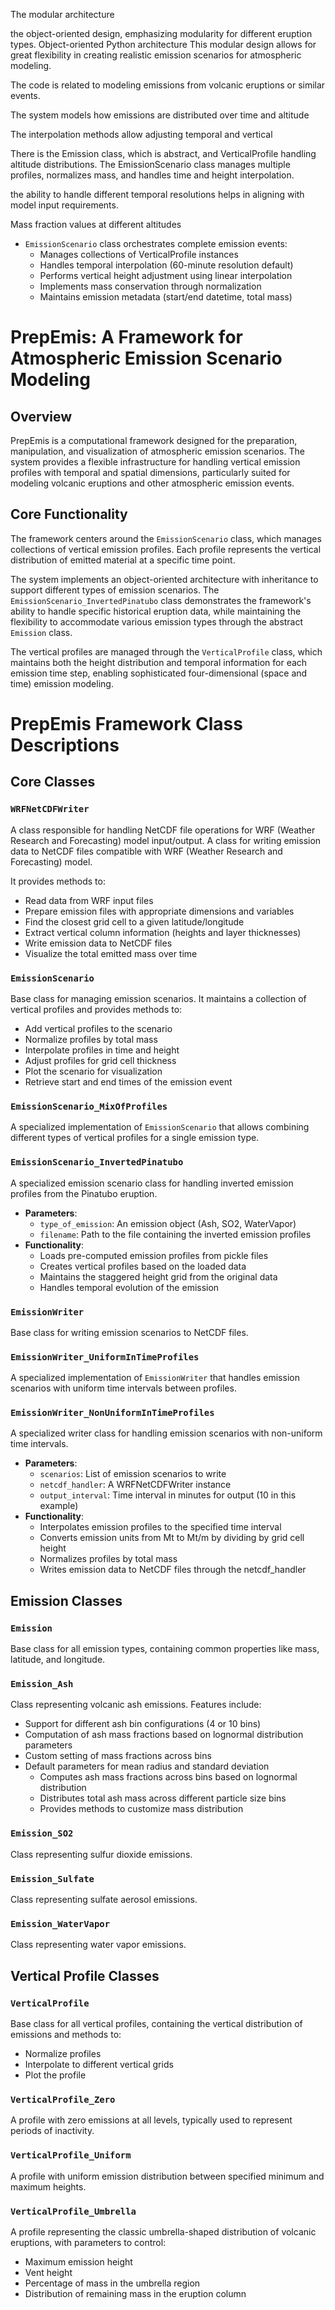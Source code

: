 The modular architecture

the object-oriented design, emphasizing modularity for different eruption types. 
Object-oriented Python architecture
This modular design allows for great flexibility in creating realistic emission scenarios for atmospheric modeling.


The code is related to modeling emissions from volcanic eruptions or similar events.

The system models how emissions are distributed over time and altitude

The interpolation methods allow adjusting temporal and vertical

There is the Emission class, which is abstract, and VerticalProfile handling altitude distributions. The EmissionScenario class manages multiple profiles, normalizes mass, and handles time and height interpolation.



the ability to handle different temporal resolutions helps in aligning with model input requirements. 

Mass fraction values at different altitudes





- `EmissionScenario` class orchestrates complete emission events:
  - Manages collections of VerticalProfile instances
  - Handles temporal interpolation (60-minute resolution default)
  - Performs vertical height adjustment using linear interpolation
  - Implements mass conservation through normalization
  - Maintains emission metadata (start/end datetime, total mass)







# PrepEmis: A Framework for Atmospheric Emission Scenario Modeling

## Overview

PrepEmis is a computational framework designed for the preparation, manipulation, and visualization of atmospheric emission scenarios. 
The system provides a flexible infrastructure for handling vertical emission profiles with temporal and spatial dimensions, particularly suited for modeling volcanic eruptions and other atmospheric emission events.

## Core Functionality

The framework centers around the `EmissionScenario` class, which manages collections of vertical emission profiles. Each profile represents the vertical distribution of emitted material at a specific time point. 

The system implements an object-oriented architecture with inheritance to support different types of emission scenarios. 
The `EmissionScenario_InvertedPinatubo` class demonstrates the framework's ability to handle specific historical eruption data, while maintaining the flexibility to accommodate various emission types through the abstract `Emission` class.

The vertical profiles are managed through the `VerticalProfile` class, which maintains both the height distribution and temporal information for each emission time step, enabling sophisticated four-dimensional (space and time) emission modeling.







# PrepEmis Framework Class Descriptions

## Core Classes

### `WRFNetCDFWriter`
A class responsible for handling NetCDF file operations for WRF (Weather Research and Forecasting) model input/output. 
A class for writing emission data to NetCDF files compatible with WRF (Weather Research and Forecasting) model.

It provides methods to:
- Read data from WRF input files
- Prepare emission files with appropriate dimensions and variables
- Find the closest grid cell to a given latitude/longitude
- Extract vertical column information (heights and layer thicknesses)
- Write emission data to NetCDF files
- Visualize the total emitted mass over time

### `EmissionScenario`
Base class for managing emission scenarios. It maintains a collection of vertical profiles and provides methods to:
- Add vertical profiles to the scenario
- Normalize profiles by total mass
- Interpolate profiles in time and height
- Adjust profiles for grid cell thickness
- Plot the scenario for visualization
- Retrieve start and end times of the emission event

### `EmissionScenario_MixOfProfiles`
A specialized implementation of `EmissionScenario` that allows combining different types of vertical profiles for a single emission type.


### `EmissionScenario_InvertedPinatubo`
A specialized emission scenario class for handling inverted emission profiles from the Pinatubo eruption.
- **Parameters**:
  - `type_of_emission`: An emission object (Ash, SO2, WaterVapor)
  - `filename`: Path to the file containing the inverted emission profiles
- **Functionality**:
  - Loads pre-computed emission profiles from pickle files
  - Creates vertical profiles based on the loaded data
  - Maintains the staggered height grid from the original data
  - Handles temporal evolution of the emission


### `EmissionWriter`
Base class for writing emission scenarios to NetCDF files.

### `EmissionWriter_UniformInTimeProfiles`
A specialized implementation of `EmissionWriter` that handles emission scenarios with uniform time intervals between profiles.



### `EmissionWriter_NonUniformInTimeProfiles`
A specialized writer class for handling emission scenarios with non-uniform time intervals.
- **Parameters**:
  - `scenarios`: List of emission scenarios to write
  - `netcdf_handler`: A WRFNetCDFWriter instance
  - `output_interval`: Time interval in minutes for output (10 in this example)
- **Functionality**:
  - Interpolates emission profiles to the specified time interval
  - Converts emission units from Mt to Mt/m by dividing by grid cell height
  - Normalizes profiles by total mass
  - Writes emission data to NetCDF files through the netcdf_handler



## Emission Classes

### `Emission`
Base class for all emission types, containing common properties like mass, latitude, and longitude.

### `Emission_Ash`
Class representing volcanic ash emissions. Features include:
- Support for different ash bin configurations (4 or 10 bins)
- Computation of ash mass fractions based on lognormal distribution parameters
- Custom setting of mass fractions across bins
- Default parameters for mean radius and standard deviation
  - Computes ash mass fractions across bins based on lognormal distribution
  - Distributes total ash mass across different particle size bins
  - Provides methods to customize mass distribution

### `Emission_SO2`
Class representing sulfur dioxide emissions.

### `Emission_Sulfate`
Class representing sulfate aerosol emissions.

### `Emission_WaterVapor`
Class representing water vapor emissions.

## Vertical Profile Classes

### `VerticalProfile`
Base class for all vertical profiles, containing the vertical distribution of emissions and methods to:
- Normalize profiles
- Interpolate to different vertical grids
- Plot the profile

### `VerticalProfile_Zero`
A profile with zero emissions at all levels, typically used to represent periods of inactivity.

### `VerticalProfile_Uniform`
A profile with uniform emission distribution between specified minimum and maximum heights.

### `VerticalProfile_Umbrella`
A profile representing the classic umbrella-shaped distribution of volcanic eruptions, with parameters to control:
- Maximum emission height
- Vent height
- Percentage of mass in the umbrella region
- Distribution of remaining mass in the eruption column
